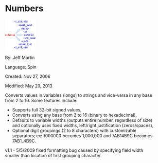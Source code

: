 # Numbers

![Numbers.png](Numbers.png)

By: Jeff Martin

Language: Spin

Created: Nov 27, 2006

Modified: May 20, 2013

Converts values in variables (longs) to strings and vice-versa in any base from 2 to 16. Some features include:

*   Supports full 32-bit signed values, 
*   Converts using any base from 2 to 16 (binary to hexadecimal), 
*   Defaults to variable widths (outputs entire number, regardless of size) and optionally uses fixed widths, left/right justification (zeros/spaces), 
*   Optional digit groupings (2 to 8 characters) with customizable separators; ex: 1000000 becomes 1,000,000 and 7AB14B9C becomes 7AB1\_4B9C.

v1.1 - 5/5/2009 fixed formatting bug caused by specifying field width smaller than location of first grouping character.
